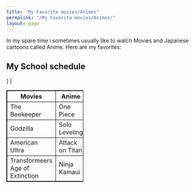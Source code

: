```yaml
---
title: "My Favorite movies/Animes"
permalink: "/My Favorite movies/Animes/"
layout: page
---
```

<p> In my spare time i sometimes usually like to watch Movies and Japanese cartoons called Anime. Here are my favorites:</p>

<html>
<style>
table, th, td {
  border:1px solid black;
}
</style>
<body>

<h2>My School schedule</h2>

<table style="width:40%">
  <tr>
   <th>Movies</th>
   <th>Anime</th>
  </tr>]
  <tr>
   <td>The Beekeeper</td>
   <td>One Piece </td>]
  </tr>
  <tr>
   <td>Godzilla</td>
   <td>Solo Leveling</td>
  </tr>
</tr>
   <td>American Ultra</td>
   <td>Attack on Titan</td>
</tr>
</tr>
      <td>Transformeers Age of Extinction</td>
      <td>Ninja Kamaui</td>
</table>
</body>
</html>
